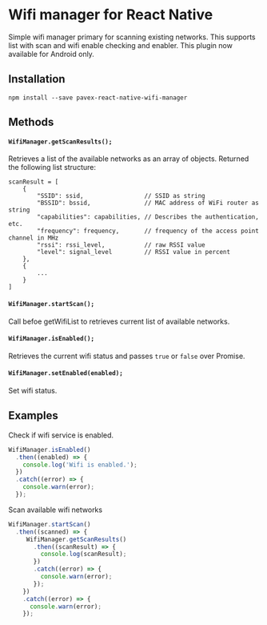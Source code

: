 # Wifi manager for React Native

Simple wifi manager primary for scanning existing networks. This supports list with scan and wifi enable checking and enabler.
This plugin now available for Android only.


## Installation

```
npm install --save pavex-react-native-wifi-manager
```

## Methods

#### `WifiManager.getScanResults();` 

Retrieves a list of the available networks as an array of objects.
Returned the following list structure:

    scanResult = [
        {   
            "SSID": ssid,                 // SSID as string
            "BSSID": bssid,               // MAC address of WiFi router as string
            "capabilities": capabilities, // Describes the authentication, etc.
            "frequency": frequency,       // frequency of the access point channel in MHz
            "rssi": rssi_level,           // raw RSSI value
            "level": signal_level         // RSSI value in percent
        },
        {
            ...
        }
    ]


#### `WifiManager.startScan();` 

Call befoe getWifiList to retrieves current list of available networks.

#### `WifiManager.isEnabled();` 

Retrieves the current wifi status and passes `true` or `false` over Promise.

#### `WifiManager.setEnabled(enabled);` 

Set wifi status.


## Examples

Check if wifi service is enabled.
```js
WifiManager.isEnabled()
  .then((enabled) => {
    console.log('Wifi is enabled.');
  })
  .catch((error) => {
    console.warn(error);
  });
```

Scan available wifi networks

```js
WifiManager.startScan()
  .then((scanned) => {
     WifiManager.getScanResults()
       .then((scanResult) => {
         console.log(scanResult);
       })
       .catch((error) => {
         console.warn(error);
       });
    })
    .catch((error) => {
      console.warn(error);
    });
```
